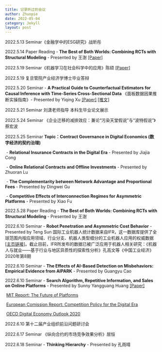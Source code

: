 ```yaml
---
title: 记录听过的会议
author: Zhuopie
date: 2022-05-04
category: Jekyll
layout: post
---
```


2022.5.13  Seminar《金融学中的ESG研究》战昕彤

2022.5.14  Paper Reading - **The Best of Both Worlds: Combining RCTs with Structural Modeling** - Presented by 王澍 [[Paper]](http://github.com/Zhuopie/Zhuopie.github.io/blob/main/_pages/thebestofbothworld.pdf)

2022.5.19 Seminar《机器学习在社会科学中的应用》陈硕 [[Paper]](http://github.com/Zhuopie/Zhuopie.github.io/blob/main/_pages/经济学研究中的机器学习：回顾与展望_王芳.pdf)

2022.5.19 复旦管院产业经济学博士毕业答辩

2022.5.20 Seminar - **A Practical Guide to Counterfactual Estimators for Causal Inference with Time-Series Cross-Sectional Data** 《面板数据因果推断实操指南》- Presented by Yiqing Xu [[Paper]](http://github.com/Zhuopie/Zhuopie.github.io/blob/main/_pages/FEct.pdf) [[推文]](http://mp.weixin.qq.com/s/VmvC53s9iiRVbCp-G3KA6g)

2022.5.21 Seminar 刘潇老师指导 本科生毕业论文展示

2022.5.24 Seminar 《企业迁移的减排效应：兼论“污染天堂假说”与“波特假说”》蔡宏波

2022.5.25 Seminar **Topic：Contract Governance in Digital Economics (数字经济的契约治理)**

​	- **Relational Insurance Contracts in the Digital Era** - Presented by Jiajia Cong

​	- **Online Relational Contracts and Offline Investments** - Presented by Zhuoran Lu

​	- **The Complementarity between Network Advantage and Proportional Fees** - Presented by Dingwei Gu

​	- **Competitive Effects of Interconnection Regimes for Asymmetric Platforms** - Presented by Xiao Fu

2022.5.28 Paper Reading  - **The Best of Both Worlds: Combining RCTs with Structural Modeling** - Presented by 王澍

2022.6.10 Seminar - **Robot Penetration and Asymmetric Cost Behavior** - Presented by Teng Sun
国际工业机器人统计数据来自IFR，这一数据库提供了全球范围内按应用领域、行业分支、机器人类型细分的工业机器人应用的权威数据[[主页链接]](http://ifr.org/worldrobotics/)。截止目前，IFR所发布的数据已被广泛应用于机器人相关研究：《机器人与就业——基于行业与地区异质性的探索性分析》孔高文等《中国工业经济》2020年第8期

2022.6.10 Seminar - **The Effects of AI-Based Detection on Misbehaviors: Empirical Evidence from AIPARK** - Presented by Guangyu Cao

2022.6.10 Seminar - **Search Algorithm, Repetitive Information, and Sales on Online Platforms** - Presented by Sunny Yangguang Huang [[Paper]](http://github.com/Zhuopie/Zhuopie.github.io/blob/main/_pages/search_algorithm.pdf)

​	[MIT Report: The Future of Platforms](http://github.com/Zhuopie/Zhuopie.github.io/blob/main/_pages/TheFutureofPlatforms.pdf)

​	[European Comission Report: Competition Policy for the Digital Era](http://github.com/Zhuopie/Zhuopie.github.io/blob/main/_pages/CompetitionPolicyfortheDigitalEra.pdf)

​	[OECD Digital Economy Outlook 2020](http://github.com/Zhuopie/Zhuopie.github.io/blob/main/_pages/OECDDigitalEconomyOutlook2020.pdf)

2022.6.10  第十二届产业组织前沿问题研讨会

2022.6.17 Seminar 《纵向合约的市场竞争效果分析》居恒

2022.6.18 Seminar -  **Thinking Hierarchy** - Presented by 孔雨晴